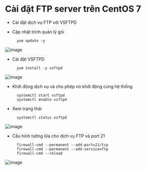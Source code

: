 # Cài đặt FTP server trên CentOS 7

- Cài đặt dịch vụ FTP với VSFTPD

- Cập nhật trình quản lý gói

        yum update -y
        
![image](https://user-images.githubusercontent.com/95491130/187108369-c6d89c1d-6abf-4f10-b8a1-776d05ab3702.png)

- Cài đặt VSFTPD

        yum install -y vsftpd
        
![image](https://user-images.githubusercontent.com/95491130/187108423-2bcbc564-8d26-45f7-a9cd-4e00557bb76e.png)

- Khởi động dịch vụ và cho phép nó khởi động cùng hệ thống

        systemctl start vsftpd
        systemctl enable vsftpd
        
- Xem trạng thái

        systemctl status vsftpd
        
![image](https://user-images.githubusercontent.com/95491130/187108546-f9d1c5b6-fa01-413e-8efc-c337f93a8a3f.png)

- Cấu hình tường lửa cho dịch vụ FTP và port 21

        firewall-cmd --permanent --add-port=21/tcp
        firewall-cmd --permanent --add-service=ftp
        firewall-cmd --reload

![image](https://user-images.githubusercontent.com/95491130/187108614-dbcf5287-107f-4a9e-b7c0-f1f858cfcc68.png)
